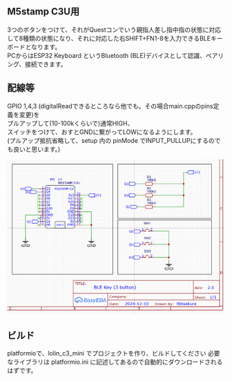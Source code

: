 
## M5stamp C3U用
3つのボタンをつけて、それがQuestコンでいう親指人差し指中指の状態に対応して8種類の状態になり、それに対応した右SHIFT+FN1-8を入力できるBLEキーボードとなります。<br>
PCからはESP32 Keyboard というBluetooth (BLE)デバイスとして認識、ペアリング、接続できます。

## 配線等
GPIO 1,4,3 (digitalReadできるところなら他でも。その場合main.cppのpins定義を変更)を<br>
プルアップして(10-100kくらいで)通常HIGH、<br>
スイッチをつけて、おすとGNDに繋がってLOWになるようにします。<br>
(プルアップ抵抗省略して、setup 内の pinMode でINPUT_PULLUPにするのでも良いと思います。)<br>

 ![回路図](https://github.com/tbbsakura/ESP32-BLE-Keyboard-for-VRChat/blob/main/schematic.png)

## ビルド
platformioで、lolin_c3_mini でプロジェクトを作り、ビルドしてください
必要なライブラリは platformio.ini に記述してあるので自動的にダウンロードされるはずです。

